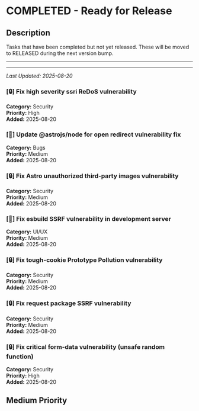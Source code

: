 # COMPLETED - Ready for Release

## Description
Tasks that have been completed but not yet released. These will be moved to RELEASED during the next version bump.

---

<!-- Completed tasks will appear here -->

---
*Last Updated: 2025-08-20*
### [🔒] Fix high severity ssri ReDoS vulnerability
**Category:** Security  
**Priority:** High  
**Added:** 2025-08-20  
### [🐛] Update @astrojs/node for open redirect vulnerability fix
**Category:** Bugs  
**Priority:** Medium  
**Added:** 2025-08-20  
### [🔒] Fix Astro unauthorized third-party images vulnerability
**Category:** Security  
**Priority:** Medium  
**Added:** 2025-08-20  
### [🎨] Fix esbuild SSRF vulnerability in development server
**Category:** UI/UX  
**Priority:** Medium  
**Added:** 2025-08-20  
### [🔒] Fix tough-cookie Prototype Pollution vulnerability
**Category:** Security  
**Priority:** Medium  
**Added:** 2025-08-20  
### [🔒] Fix request package SSRF vulnerability
**Category:** Security  
**Priority:** Medium  
**Added:** 2025-08-20  
### [🔒] Fix critical form-data vulnerability (unsafe random function)
**Category:** Security  
**Priority:** High  
**Added:** 2025-08-20  


## Medium Priority

